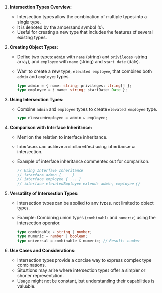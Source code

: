 1. **Intersection Types Overview:**

   - Intersection types allow the combination of multiple types into a single type.
   - It is denoted by the ampersand symbol (`&`).
   - Useful for creating a new type that includes the features of several existing types.

2. **Creating Object Types:**

   - Define two types: `admin` with `name` (string) and `privileges` (string array), and `employee` with `name` (string) and `start date` (date).
   - Want to create a new type, `elevated employee`, that combines both `admin` and `employee` types.

     ```typescript
     type admin = { name: string; privileges: string[] };
     type employee = { name: string; startDate: Date };
     ```

3. **Using Intersection Types:**

   - Combine `admin` and `employee` types to create `elevated employee` type.

     ```typescript
     type elevatedEmployee = admin & employee;
     ```

4. **Comparison with Interface Inheritance:**

   - Mention the relation to interface inheritance.
   - Interfaces can achieve a similar effect using inheritance or intersection.
   - Example of interface inheritance commented out for comparison.

     ```typescript
     // Using Interface Inheritance
     // interface admin { ... }
     // interface employee { ... }
     // interface elevatedEmployee extends admin, employee {}
     ```

5. **Versatility of Intersection Types:**

   - Intersection types can be applied to any types, not limited to object types.
   - Example: Combining union types (`combinable` and `numeric`) using the intersection operator.

     ```typescript
     type combinable = string | number;
     type numeric = number | boolean;
     type universal = combinable & numeric; // Result: number
     ```

6. **Use Cases and Considerations:**
   - Intersection types provide a concise way to express complex type combinations.
   - Situations may arise where intersection types offer a simpler or shorter representation.
   - Usage might not be constant, but understanding their capabilities is valuable.
